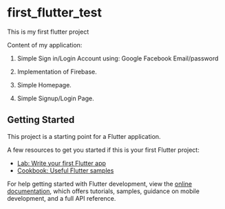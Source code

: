# first_flutter_test

This is my first flutter project 

Content of my application:
1. Simple Sign in/Login Account using:
   Google
   Facebook
   Email/password
   
3. Implementation of Firebase.
4. Simple Homepage.
5. Simple Signup/Login Page.

## Getting Started

This project is a starting point for a Flutter application.

A few resources to get you started if this is your first Flutter project:

- [Lab: Write your first Flutter app](https://docs.flutter.dev/get-started/codelab)
- [Cookbook: Useful Flutter samples](https://docs.flutter.dev/cookbook)

For help getting started with Flutter development, view the
[online documentation](https://docs.flutter.dev/), which offers tutorials,
samples, guidance on mobile development, and a full API reference.
